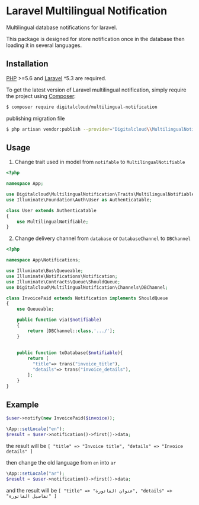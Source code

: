 # Laravel Multilingual Notification
Multilingual database notifications for laravel.

This package is designed for store notification once in the database then loading it in several languages.
 

## Installation

[PHP](https://php.net) >=5.6 and [Laravel](http://laravel.com) ^5.3 are required.

To get the latest version of Laravel multilingual notification, simply require the project using [Composer](https://getcomposer.org):

```bash
$ composer require digitalcloud/multilingual-notification
```

publishing migration file
```bash
$ php artisan vendor:publish --provider="Digitalcloud\\MultilingualNotification\\MultilingualNotificationServiceProvider"
```

## Usage

1. Change trait used in model from `notifable` to `MultilingualNotifiable`
```PHP
<?php

namespace App;

use Digitalcloud\MultilingualNotification\Traits\MultilingualNotifiable;
use Illuminate\Foundation\Auth\User as Authenticatable;

class User extends Authenticatable
{
    use MultilingualNotifiable;
}
```

2. Change delivery channel from `database` or `DatabaseChannel` to `DBChannel`
```PHP
<?php

namespace App\Notifications;

use Illuminate\Bus\Queueable;
use Illuminate\Notifications\Notification;
use Illuminate\Contracts\Queue\ShouldQueue;
use Digitalcloud\MultilingualNotification\Channels\DBChannel;

class InvoicePaid extends Notification implements ShouldQueue
{
    use Queueable;

    public function via($notifiable)
    {
        return [DBChannel::class,'.../'];
    }
    
    
    public function toDatabase($notifiable){
        return [
          "title"=> trans("invoice_title"),
          "details"=> trans("invoice_details"),
        ];
    }
}
```

## Example
```PHP
$user->notify(new InvoicePaid($invoice));

\App::setLocale("en");
$result = $user->notification()->first()->data;
```
the result will be
`[
             "title" => "Invoice title",
             "details" => "Invoice details"
 ]`
 
then change the old language from `en` into `ar`
 ```PHP
\App::setLocale("ar");
$result = $user->notification()->first()->data;
```
and the result will be
`[
             "title" => "عنوان الفاتورة",
             "details" => "تفاصيل الفاتورة"
 ]`
